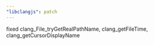 ```yaml
---
"libclangjs": patch
---
```


fixed clang_File_tryGetRealPathName, clang_getFileTime, clang_getCursorDisplayName
